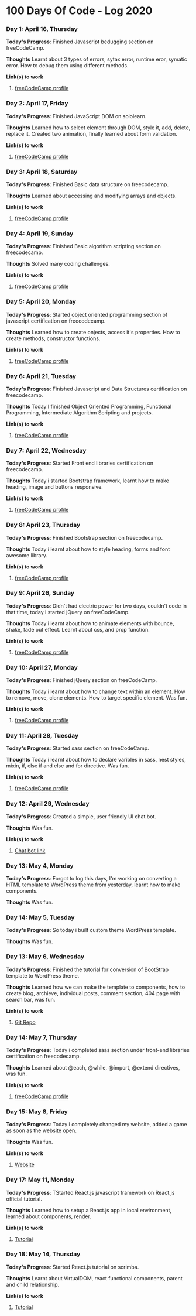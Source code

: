 # 100 Days Of Code - Log 2020

### Day 1: April 16, Thursday

**Today's Progress**: Finished Javascript bedugging section on freeCodeCamp.

**Thoughts** Learnt about 3 types of errors, sytax error, runtime eror, symatic error. How to debug them using different methods.

**Link(s) to work**
1. [freeCodeCamp profile](https://www.freecodecamp.com/yathinbabux)

### Day 2: April 17, Friday

**Today's Progress**: Finished JavaScript DOM on sololearn.

**Thoughts** Learned how to select element through DOM, style it, add, delete, replace it. Created two animation, finally learned about form validation.

**Link(s) to work**
1. [freeCodeCamp profile](https://www.freecodecamp.com/yathinbabux)

### Day 3: April 18, Saturday

**Today's Progress**: Finished Basic data structure on freecodecamp.

**Thoughts** Learned about accessing and modifying arrays and objects.

**Link(s) to work**
1. [freeCodeCamp profile](https://www.freecodecamp.com/yathinbabux)

### Day 4: April 19, Sunday

**Today's Progress**: Finished Basic algorithm scripting section on freecodecamp.

**Thoughts** Solved many coding challenges.

**Link(s) to work**
1. [freeCodeCamp profile](https://www.freecodecamp.com/yathinbabux)

### Day 5: April 20, Monday

**Today's Progress**: Started object oriented programming section of javascript certification on freecodecamp.

**Thoughts** Learned how to create onjects, access it's properties. How to create methods, constructor functions.

**Link(s) to work**
1. [freeCodeCamp profile](https://www.freecodecamp.com/yathinbabux)

### Day 6: April 21, Tuesday

**Today's Progress**: Finished Javascript and Data Structures certification on freecodecamp.

**Thoughts** Today I finished Object Oriented Programming, Functional Programming, Intermediate Algorithm Scripting and projects.

**Link(s) to work**
1. [freeCodeCamp profile](https://www.freecodecamp.com/yathinbabux)

### Day 7: April 22, Wednesday

**Today's Progress**: Started Front end libraries certification on freecodecamp.

**Thoughts** Today i started Bootstrap framework, learnt how to make heading, image and buttons responsive.

**Link(s) to work**
1. [freeCodeCamp profile](https://www.freecodecamp.com/yathinbabux)

### Day 8: April 23, Thursday

**Today's Progress**: Finished Bootstrap section on freecodecamp.

**Thoughts** Today i learnt about how to style heading, forms and font awesome library.

**Link(s) to work**
1. [freeCodeCamp profile](https://www.freecodecamp.com/yathinbabux)

### Day 9: April 26, Sunday

**Today's Progress**: Didn't had electric power for two days, couldn't code in that time, today i started jQuery on freeCodeCamp.

**Thoughts** Today i learnt about how to animate elements with bounce, shake, fade out effect. Learnt about css, and prop function.

**Link(s) to work**
1. [freeCodeCamp profile](https://www.freecodecamp.com/yathinbabux)

### Day 10: April 27, Monday

**Today's Progress**: Finished jQuery section on freeCodeCamp.

**Thoughts** Today i learnt about how to change text within an element. How to remove, move, clone elements. How to target specific element. Was fun.

**Link(s) to work**
1. [freeCodeCamp profile](https://www.freecodecamp.com/yathinbabux)

### Day 11: April 28, Tuesday

**Today's Progress**: Started sass section on freeCodeCamp.

**Thoughts** Today i learnt about how to declare varibles in sass, nest styles, mixin, if, else if and else and for directive. Was fun.

**Link(s) to work**
1. [freeCodeCamp profile](https://www.freecodecamp.com/yathinbabux)

### Day 12: April 29, Wednesday

**Today's Progress**: Created a simple, user friendly UI chat bot.

**Thoughts** Was fun.

**Link(s) to work**
1. [Chat bot link](https://www.yathinbabu.in/xael)

### Day 13: May 4, Monday

**Today's Progress**: Forgot to log this days, I'm working on converting a HTML template to WordPress theme from yesterday, learnt how to make components.

**Thoughts** Was fun.

### Day 14: May 5, Tuesday

**Today's Progress**: So today i built custom theme WordPress template.

**Thoughts** Was fun.

### Day 13: May 6, Wednesday

**Today's Progress**: Finished the tutorial for conversion of BootStrap template to WordPress theme.

**Thoughts** Learned how we can make the template to components, how to create blog, archieve, individual posts, comment section, 404 page with search bar, was fun.

**Link(s) to work**
1. [Git Repo](https://github.com/yathinbabux/wordpress-blog-site-template)

### Day 14: May 7, Thursday

**Today's Progress**: Today i completed saas section under front-end libraries certification on freecodecamp.

**Thoughts** Learned about @each, @while, @import, @extend directives, was fun.

**Link(s) to work**
1. [freeCodeCamp profile](https://www.freecodecamp.com/yathinbabux)

### Day 15: May 8, Friday

**Today's Progress**: Today i completely changed my website, added a game as soon as the website open.

**Thoughts** Was fun.

**Link(s) to work**
1. [Website](https://www.yathinbabu.in)


### Day 17: May 11, Monday

**Today's Progress**: TStarted React.js javascript framework on React.js official tutorial.

**Thoughts** Learned how to setup a React.js app in local environment, learned about components, render.

**Link(s) to work**
1. [Tutorial](https://reactjs.org/tutorial/tutorial.html)

### Day 18: May 14, Thursday

**Today's Progress**: Started React.js tutorial on scrimba.

**Thoughts** Learnt about VirtualDOM, react functional components, parent and child relationship.

**Link(s) to work**
1. [Tutorial](https://scrimba.com/)
